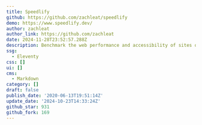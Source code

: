 ```yaml
---
title: Speedlify
github: https://github.com/zachleat/speedlify
demo: https://www.speedlify.dev/
author: zachleat
author_link: https://github.com/zachleat
date: 2024-11-28T23:52:57.288Z
description: Benchmark the web performance and accessibility of sites over time.
ssg:
  - Eleventy
css: []
ui: []
cms:
  - Markdown
category: []
draft: false
publish_date: '2020-06-13T19:51:14Z'
update_date: '2024-10-23T14:33:24Z'
github_star: 931
github_fork: 169
---
```

